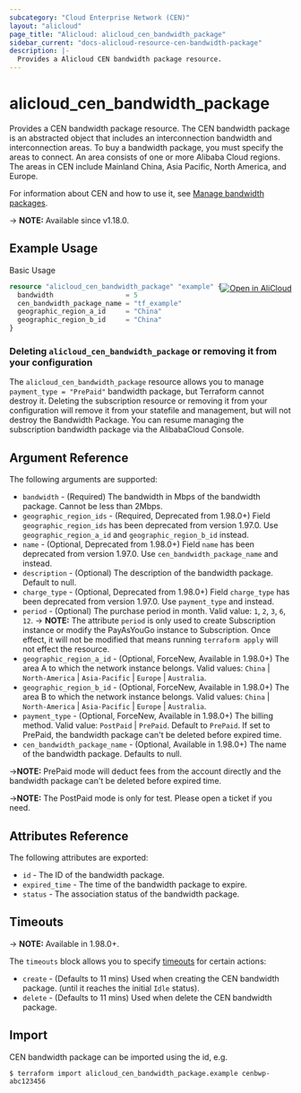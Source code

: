 ```yaml
---
subcategory: "Cloud Enterprise Network (CEN)"
layout: "alicloud"
page_title: "Alicloud: alicloud_cen_bandwidth_package"
sidebar_current: "docs-alicloud-resource-cen-bandwidth-package"
description: |-
  Provides a Alicloud CEN bandwidth package resource.
---
```


# alicloud_cen_bandwidth_package

Provides a CEN bandwidth package resource. The CEN bandwidth package is an abstracted object that includes an interconnection bandwidth and interconnection areas. To buy a bandwidth package, you must specify the areas to connect. An area consists of one or more Alibaba Cloud regions. The areas in CEN include Mainland China, Asia Pacific, North America, and Europe.

For information about CEN and how to use it, see [Manage bandwidth packages](https://www.alibabacloud.com/help/en/cen/developer-reference/api-cbn-2017-09-12-createcenbandwidthpackage).

-> **NOTE:** Available since v1.18.0.

## Example Usage
<div class="oics-button" style="float: right;margin: 0 0 -40px 0;">
  <a href="https://api.aliyun.com/api-tools/terraform?resource=alicloud_cen_bandwidth_package&exampleId=af9941dc-7b32-fad5-25ab-d125a19110be0c3a64f1&activeTab=example&spm=docs.r.cen_bandwidth_package.0.af9941dc7b" target="_blank">
    <img alt="Open in AliCloud" src="https://img.alicdn.com/imgextra/i1/O1CN01hjjqXv1uYUlY56FyX_!!6000000006049-55-tps-254-36.svg" style="max-height: 44px; margin: 32px auto; max-width: 100%;">
  </a>
</div>

Basic Usage

```terraform
resource "alicloud_cen_bandwidth_package" "example" {
  bandwidth                  = 5
  cen_bandwidth_package_name = "tf_example"
  geographic_region_a_id     = "China"
  geographic_region_b_id     = "China"
}
```

### Deleting `alicloud_cen_bandwidth_package` or removing it from your configuration

The `alicloud_cen_bandwidth_package` resource allows you to manage `payment_type = "PrePaid"` bandwidth package, but Terraform cannot destroy it.
Deleting the subscription resource or removing it from your configuration will remove it from your statefile and management, but will not destroy the Bandwidth Package.
You can resume managing the subscription bandwidth package via the AlibabaCloud Console.

## Argument Reference

The following arguments are supported:

* `bandwidth` - (Required) The bandwidth in Mbps of the bandwidth package. Cannot be less than 2Mbps.
* `geographic_region_ids` - (Required, Deprecated from 1.98.0+) Field `geographic_region_ids` has been deprecated from version 1.97.0. Use `geographic_region_a_id` and `geographic_region_b_id` instead.
* `name` - (Optional, Deprecated from 1.98.0+) Field `name` has been deprecated from version 1.97.0. Use `cen_bandwidth_package_name` and instead.
* `description` - (Optional) The description of the bandwidth package. Default to null.
* `charge_type` - (Optional, Deprecated from 1.98.0+) Field `charge_type` has been deprecated from version 1.97.0. Use `payment_type` and instead.
* `period` - (Optional) The purchase period in month. Valid value: `1`, `2`, `3`, `6`, `12`.
-> **NOTE:** The attribute `period` is only used to create Subscription instance or modify the PayAsYouGo instance to Subscription. Once effect, it will not be modified that means running `terraform apply` will not effect the resource.
* `geographic_region_a_id` - (Optional, ForceNew, Available in 1.98.0+) The area A to which the network instance belongs. Valid values: `China` | `North-America` | `Asia-Pacific` | `Europe` | `Australia`.
* `geographic_region_b_id` - (Optional, ForceNew, Available in 1.98.0+) The area B to which the network instance belongs. Valid values: `China` | `North-America` | `Asia-Pacific` | `Europe` | `Australia`.
* `payment_type` - (Optional, ForceNew, Available in 1.98.0+) The billing method. Valid value: `PostPaid` | `PrePaid`. Default to `PrePaid`. If set to PrePaid, the bandwidth package can't be deleted before expired time.
* `cen_bandwidth_package_name` - (Optional, Available in 1.98.0+) The name of the bandwidth package. Defaults to null.

->**NOTE:** PrePaid mode will deduct fees from the account directly and the bandwidth package can't be deleted before expired time. 

->**NOTE:** The PostPaid mode is only for test. Please open a ticket if you need.

## Attributes Reference

The following attributes are exported:

* `id` - The ID of the bandwidth package.
* `expired_time` - The time of the bandwidth package to expire.
* `status` - The association status of the bandwidth package.

## Timeouts

-> **NOTE:** Available in 1.98.0+.

The `timeouts` block allows you to specify [timeouts](https://www.terraform.io/docs/configuration-0-11/resources.html#timeouts) for certain actions:

* `create` - (Defaults to 11 mins) Used when creating the CEN bandwidth package. (until it reaches the initial `Idle` status).
* `delete` - (Defaults to 11 mins) Used when delete the CEN bandwidth package.

## Import

CEN bandwidth package can be imported using the id, e.g.

```shell
$ terraform import alicloud_cen_bandwidth_package.example cenbwp-abc123456
```

